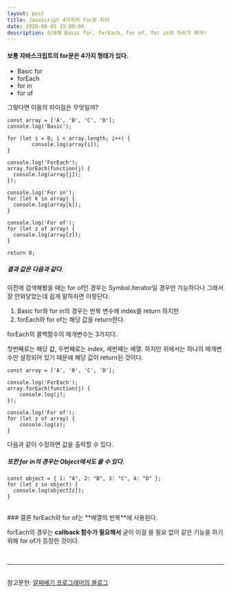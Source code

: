 ```yaml
---
layout: post
title: Javascript 4가지의 for문 차이
date: 2020-08-05 15:09:00
description: 도대체 Basic for, forEach, for of, for in의 차이가 뭐야!
---
```


#### 보통 자바스크립트의 for문은 4가지 형태가 있다.

<ul>
	<li>Basic for</li>
	<li>forEach</li>
	<li>for in</li>
	<li>for of</li>
</ul>

그렇다면 이들의 차이점은 무엇일까?

    const array = ['A', 'B', 'C', 'D'];
    console.log('Basic');

    for (let i = 0; i < array.length; i++) {
			console.log(array[i]);
    }

    console.log('ForEach');
    array.forEach(function(j) {
      console.log(array[j]);
    });

    console.log('For in');
    for (let k in array) {
      console.log(array[k]);
    }

    console.log('For of');
    for (let z of array) {
      console.log(array[z]);
    }

    return 0;

##### 결과 값은 다음과 같다.
이전에 검색해봤을 때는 for of인 경우는 Symbol.iterator일 경우만 가능하다나 그래서 잘 안와닿았는데 쉽게 말하자면 이렇단다.

1. Basic for와 for in의 경우는 반복 변수에 index를 return 하지만
2. forEach와 for of는 해당 값을 return한다.

forEach의 콜백함수의 매개변수는 3가지다.

첫번째로는 해당 값, 두번째로는 index, 세번째는 배열.
하지만 위에서는 하나의 매개변수만 설정되어 있기 때문에 해당 값이 return된 것이다.

	const array = ['A', 'B', 'C', 'D'];

	console.log('ForEach');
	array.forEach(function(j) {
		console.log(j);
	});

	console.log('For of');
	for (let z of array) {
		console.log(z);
	}

다음과 같이 수정하면 값을 출력할 수 있다.
<br/>
##### 또한 for in의 경우는 Object에서도 쓸 수 있다.
	const object = { 1: "A", 2: "B", 3: "C", 4: "D" };
	for (let z in object) {
	  console.log(object[z]);
	}

<br/>
### 결론
forEach와 for of는 **배열의 반복**에 사용된다.

forEach의 경우는 **callback 함수가 필요해서** 굳이 이걸 쓸 필요 없이 같은 기능을 하기 위해 for of가 등장한 것이다.

<br/>
<hr>
<br/>
참고문헌: <a href="https://aljjabaegi.tistory.com/354">알짜배기 프로그래머의 블로그</a>
